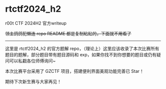 # rtctf2024_h2

r00t CTF 2024H2 官方writeup

~~领主鸽鸽犯懒连 repo README 都是复制粘贴的，下面就不用看了~~

---

这里是 rtctf2024_h2 的官方题解 repo，（理论上）这里应该收录了本次比赛所有题目的题解，部分题目带有题目源码和 exp，如果你找不到你想要的题目或仍有疑问可以私戳各位师傅询问~

本次比赛平台采用了 GZCTF 项目，搭建便利界面美观功能完善已 Star！

期待下次新生赛与大家再见！
